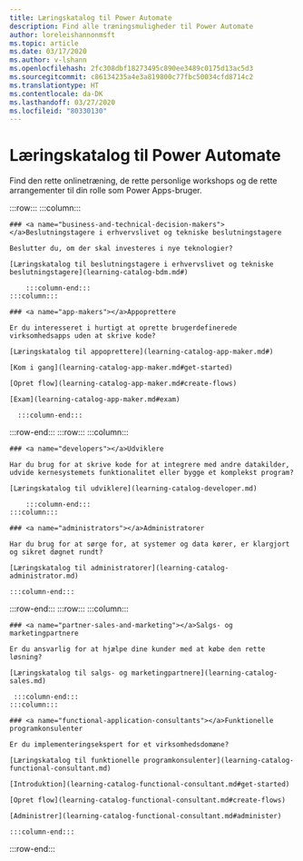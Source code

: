 ```yaml
---
title: Læringskatalog til Power Automate
description: Find alle træningsmuligheder til Power Automate
author: loreleishannonmsft
ms.topic: article
ms.date: 03/17/2020
ms.author: v-lshann
ms.openlocfilehash: 2fc308dbf18273495c890ee3489c0175d13ac5d3
ms.sourcegitcommit: c86134235a4e3a819800c77fbc50034cfd8714c2
ms.translationtype: HT
ms.contentlocale: da-DK
ms.lasthandoff: 03/27/2020
ms.locfileid: "80330130"
---
```

# <a name="learning-catalog-for-power-automate"></a>Læringskatalog til Power Automate

Find den rette onlinetræning, de rette personlige workshops og de rette arrangementer til din rolle som Power Apps-bruger.

<!-- ![Universal Windows Platform (UWP)](images/platform-uwp.png)  -->  

:::row:::
    :::column:::
<!-- ![Universal Windows Platform (UWP)](images/platform-uwp.png)  -->  

    ### <a name="business-and-technical-decision-makers"></a>Beslutningstagere i erhvervslivet og tekniske beslutningstagere

    Beslutter du, om der skal investeres i nye teknologier? 

    [Læringskatalog til beslutningstagere i erhvervslivet og tekniske beslutningstagere](learning-catalog-bdm.md#)

        :::column-end:::
    :::column:::

    ### <a name="app-makers"></a>Appoprettere

    Er du interesseret i hurtigt at oprette brugerdefinerede virksomhedsapps uden at skrive kode? 

    [Læringskatalog til appoprettere](learning-catalog-app-maker.md#)

    [Kom i gang](learning-catalog-app-maker.md#get-started)

    [Opret flow](learning-catalog-app-maker.md#create-flows)

    [Exam](learning-catalog-app-maker.md#exam)

      :::column-end:::
:::row-end:::
:::row:::
    :::column:::

    ### <a name="developers"></a>Udviklere

    Har du brug for at skrive kode for at integrere med andre datakilder, udvide kernesystemets funktionalitet eller bygge et komplekst program?

    [Læringskatalog til udviklere](learning-catalog-developer.md)

        :::column-end:::
    :::column:::

    ### <a name="administrators"></a>Administratorer

    Har du brug for at sørge for, at systemer og data kører, er klargjort og sikret døgnet rundt?

    [Læringskatalog til administratorer](learning-catalog-administrator.md)

    :::column-end:::
:::row-end:::
:::row:::
    :::column:::

    ### <a name="partner-sales-and-marketing"></a>Salgs- og marketingpartnere

    Er du ansvarlig for at hjælpe dine kunder med at købe den rette løsning?

    [Læringskatalog til salgs- og marketingpartnere](learning-catalog-sales.md)

     :::column-end:::
    :::column:::

    ### <a name="functional-application-consultants"></a>Funktionelle programkonsulenter

    Er du implementeringsekspert for et virksomhedsdomæne? 

    [Læringskatalog til funktionelle programkonsulenter](learning-catalog-functional-consultant.md)

    [Introduktion](learning-catalog-functional-consultant.md#get-started)

    [Opret flow](learning-catalog-functional-consultant.md#create-flows)

    [Administrer](learning-catalog-functional-consultant.md#administer)

    :::column-end:::
:::row-end:::


